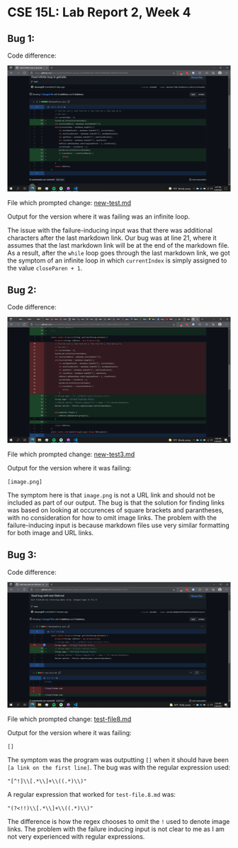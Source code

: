# CSE 15L: Lab Report 2, Week 4

## Bug 1:

Code difference: 

![bug1a](bug1a.png)

File which prompted change: [new-test.md](https://github.com/atruong39/markdown-parse/blob/main/new-test.md)

Output for the version where it was failing was an infinite loop. 

The issue with the failure-inducing input was that there was additional characters after the last markdown link. Our bug was at line 21, where it assumes that the last markdown link will be at the end of the markdown file. As a result, after the `while` loop goes through the last markdown link, we got the symptom of an infinite loop in which `currentIndex` is simply assigned to the value `closeParen + 1`.

## Bug 2:

Code difference: 

![bug2a](bug2a.png)

File which prompted change: [new-test3.md](https://github.com/atruong39/markdown-parse/blob/main/new-test3.md)

Output for the version where it was failing:

```
[image.png]
```

The symptom here is that `image.png` is not a URL link and should not be included as part of our output. The bug is that the solution for finding links was based on looking at occurences of square brackets and parantheses, with no consideration for how to omit image links. The problem with the failure-inducing input is because markdown files use very similar formatting for both image and URL links. 

## Bug 3: 

Code difference:

![bug3a](bug3a.png)

File which prompted change: [test-file8.md](https://github.com/atruong39/markdown-parse/blob/main/test-file8.md)

Output for the version where it was failing:

```
[]
```

The symptom was the program was outputting `[]` when it should have been `[a link on the first line]`. The bug was with the regular expression used:

```
"[^!]\\[.*\\]+\\((.*)\\)"
```
A regular expression that worked for `test-file.8.md` was: 
```
"(?<!!)\\[.*\\]+\\((.*)\\)"
```

The difference is how the regex chooses to omit the `!` used to denote image links. The problem with the failure inducing input is not clear to me as I am not very experienced with regular expressions. 